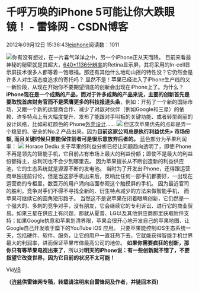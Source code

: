 
# 千呼万唤的iPhone 5可能让你大跌眼镜！ - 雷锋网 - CSDN博客


2012年09月12日 15:36:43[leiphone](https://me.csdn.net/leiphone)阅读数：1011


![](http://www.leiphone.com/wp-content/uploads/2012/09/iphone-5-150x150.jpg)你有没有想过，在一片喜气洋洋之中，另一个iPhone正从天而降。
目前来看最神秘的秘密就是其超大，[640*1136分辨率](http://www.leiphone.com/12808-keats-iphone-5-640-1136.html)的Retina显示屏，其将采用的In-cell显示屏技术很多人都等着一饱眼福。那还有其他什么地动山摇的特性没？它仍然会是许多人对生活态度追求的寄托吗？
显然不是！苹果已经进入了iPhone生产线的又一新阶段，从现在开始你不要期望彻底的创新会出现在iPhone上了。为什么？
**iPhone现在是一个成熟的产品，而对于许多成熟的产品来说，主要的创新首先是要取悦首席财务官而不是荣膺更多的科技报道头条**，例如：开拓了一个新的国际市场、又跟一个新的运营商合作、减少了对敌对伙伴（例如Google和三星）的依赖、许多特点上有大幅度提升、发布了能跟对手叫板的关键功能、或者转型绚丽的设计风格，比如彩虹颜色的iPhone[外壳设计](http://www.leiphone.com/iphone5.html)……
![](http://www.leiphone.com/wp-content/uploads/2012/09/iphone-5.jpg)
但这次苹果优先的点却是弄一个稳妥的、安全的No.2 产品出来，因为**目前这家公司总是执行利益优先> 市场份额, 而且关键时候只要能保住前者可是很乐意放弃后者的。**
蓝色部分为苹果利润率：
![](http://www.leiphone.com/wp-content/uploads/2012/09/dediu-phone-operating-profit-1.jpg)
Horace Dediu 关于苹果的利益分析已经让问题趋向透明了，即使iPhone 不再是领先的智能手机，它目前占有市场上最大的利益份额；即使不是最大的利益份额得主，总利润也不会少到哪里去。 因为苹果擅长从不断创造新的利益供应池，它的生态系统就是源源不断的发电池。
当时为了开发出iPhone，还得跟运营商单独提前讨论，但是当这部手机出来后，反响比任何一部手机都要好，一出现在运营商的专柜里，数百万的用户涌向店面参观这个触摸屏的手机。 因为最近官司的胜利，竞争对手们不得不寻找全新的、衍生特点减少的方法来做智能手机， 而苹果可继续它的圆角矩形路子。
当然这不是说苹果在闭着眼睛创新，它仍然是一个强大的、多刺的竞争对手，没有朋友，它会继续它的专利诉讼、进行它的商业贸易。如果三星在供应上有问题，那就从夏普、LG以及其他供应商那里获取附件支持；如果Google执意和苹果划清界限，苹果会很开心地开发自己的苹果地图、让Google自己开发收于糜下的YouTube iOS 应用。
只要苹果能控制iOS生态系统一天，包括硬件、软件、服务，让它的用户一直狂热下去，它就能获得智能手机世界最大的利润率，进而保证苹果市值最高公司的地位。
**如果你需要疯狂的创新，那你只有等苹果电视出来了**，所以对**明天的iPhone说：有一些创新就不错了，不要指望它改变世界，因为它目前的状况不太可能！**

Via[VB](http://venturebeat.com/2012/09/11/wake-me-up-when-the-iphone-42-comes-out/)

**（****[济慈](http://www.leiphone.com/author/emerson)****供****雷锋网****专稿，转载请注明来自雷锋网及作者，并链回本页)**

